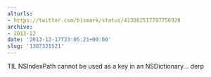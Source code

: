 ```yaml
---
alturls:
- https://twitter.com/bismark/status/413082517797756928
archive:
- 2013-12
date: '2013-12-17T23:05:21+00:00'
slug: '1387321521'
---
```


TIL NSIndexPath cannot be used as a key in an NSDictionary... derp

